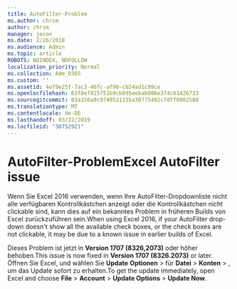 ```yaml
---
title: AutoFilter-Problem
ms.author: chrsm
author: chrsm
manager: jecon
ms.date: 2/26/2018
ms.audience: Admin
ms.topic: article
ROBOTS: NOINDEX, NOFOLLOW
localization_priority: Normal
ms.collection: Adm_O365
ms.custom: ''
ms.assetid: 4ef9e25f-7ac3-46fc-af90-cb24ad1c99ce
ms.openlocfilehash: 63f6ef815751b9cb0d5eebab006e374c61426733
ms.sourcegitcommit: 03a156a9c9740521155a30775492c7dff0982588
ms.translationtype: MT
ms.contentlocale: de-DE
ms.lasthandoff: 03/22/2019
ms.locfileid: "30752921"
---
```

# <a name="excel-autofilter-issue"></a><span data-ttu-id="61180-102">AutoFilter-Problem</span><span class="sxs-lookup"><span data-stu-id="61180-102">Excel AutoFilter issue</span></span>

<span data-ttu-id="61180-103">Wenn Sie Excel 2016 verwenden, wenn Ihre AutoFilter-Dropdownliste nicht alle verfügbaren Kontrollkästchen anzeigt oder die Kontrollkästchen nicht clickable sind, kann dies auf ein bekanntes Problem in früheren Builds von Excel zurückzuführen sein.</span><span class="sxs-lookup"><span data-stu-id="61180-103">When using Excel 2016, if your AutoFilter drop-down doesn't show all the available check boxes, or the check boxes are not clickable, it may be due to a known issue in earlier builds of Excel.</span></span> 
  
<span data-ttu-id="61180-104">Dieses Problem ist jetzt in **Version 1707 (8326,2073)** oder höher behoben.</span><span class="sxs-lookup"><span data-stu-id="61180-104">This issue is now fixed in **Version 1707 (8326.2073)** or later.</span></span> <span data-ttu-id="61180-105">Öffnen Sie Excel, und wählen Sie **Update** **Optionen** \> für **Datei** \> **Konten** \> , um das Update sofort zu erhalten.</span><span class="sxs-lookup"><span data-stu-id="61180-105">To get the update immediately, open Excel and choose **File** \> **Account** \> **Update Options** \> **Update Now**.</span></span>
  

